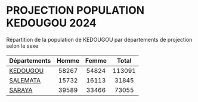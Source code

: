 # PROJECTION POPULATION KEDOUGOU 2024
	
Répartition de la population de KEDOUGOU par départements de projection selon le sexe
	
| Départements  | Homme | Femme | Total |
| --------- |:-----:|:-----:|:-----:|
| [KEDOUGOU](KEDOUGOU) | 58267 | 54824 | 113091 |
| [SALEMATA](SALEMATA) | 15732 | 16113 | 31845 |
| [SARAYA](SARAYA) | 39589 | 33466 | 73055 |

